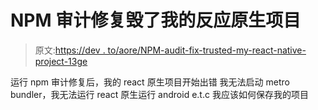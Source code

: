 # NPM 审计修复毁了我的反应原生项目

> 原文:[https://dev . to/aore/NPM-audit-fix-trusted-my-react-native-project-13ge](https://dev.to/aore/npm-audit-fix-ruined-my-react-native-project-13ge)

运行 npm 审计修复后，我的 react 原生项目开始出错
我无法启动 metro bundler，我无法运行 react 原生运行 android e.t.c
我应该如何保存我的项目